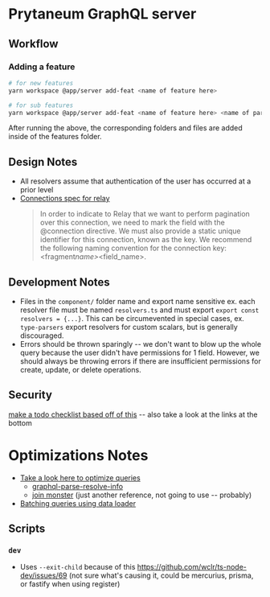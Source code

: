 # Prytaneum GraphQL server

## Workflow

### Adding a feature

```bash
# for new features
yarn workspace @app/server add-feat <name of feature here>

# for sub features
yarn workspace @app/server add-feat <name of feature here> <name of parent feature>
```

After running the above, the corresponding folders and files are added inside of the features folder.

## Design Notes

-   All resolvers assume that authentication of the user has occurred at a prior level
-   [Connections spec for relay](https://relay.dev/graphql/connections.htm#)
    > In order to indicate to Relay that we want to perform pagination over this connection, we need to mark the field with the @connection directive. We must also provide a static unique identifier for this connection, known as the key. We recommend the following naming convention for the connection key: <fragment*name>*<field_name>.

## Development Notes

-   Files in the `component/` folder name and export name sensitive ex. each resolver file must be named `resolvers.ts` and must export `export const resolvers = {...}`. This can be circumevented in special cases, ex. `type-parsers` export resolvers for custom scalars, but is generally discouraged.
-   Errors should be thrown sparingly -- we don't want to blow up the whole query because the user didn't have permissions for 1 field. However, we should always be throwing errors if there are insufficient permissions for create, update, or delete operations.

## Security

[make a todo checklist based off of this](https://cheatsheetseries.owasp.org/cheatsheets/GraphQL_Cheat_Sheet.html) -- also take a look at the links at the bottom

# Optimizations Notes

-   [Take a look here to optimize queries](https://stackoverflow.com/a/59871178/15437092)
    -   [graphql-parse-resolve-info](https://www.npmjs.com/package/graphql-parse-resolve-info)
    -   [join monster](https://www.npmjs.com/package/join-monster) (just another reference, not going to use -- probably)
-   [Batching queries using data loader](https://github.com/graphql/dataloader)

## Scripts

### `dev`

-   Uses `--exit-child` because of this https://github.com/wclr/ts-node-dev/issues/69 (not sure what's causing it, could be mercurius, prisma, or fastify when using register)
